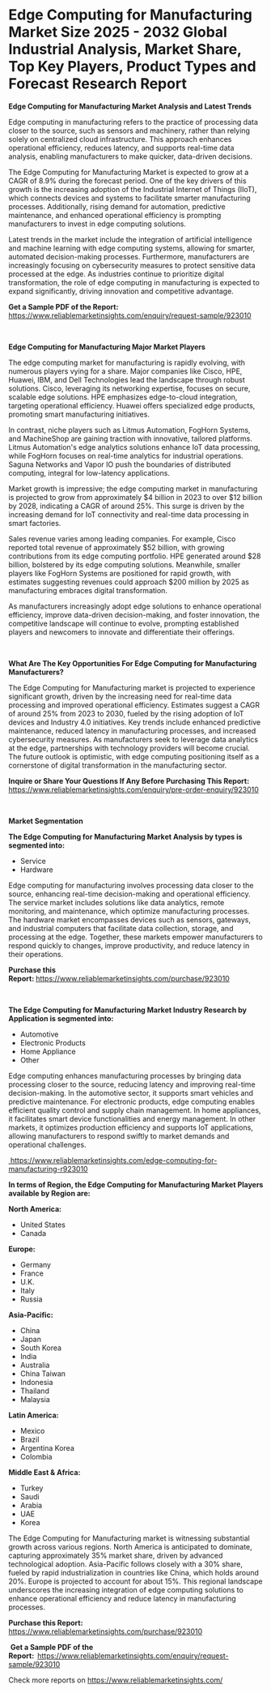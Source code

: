 <p><h1>Edge Computing for Manufacturing Market Size 2025 - 2032 Global Industrial Analysis, Market Share, Top Key Players, Product Types and Forecast Research Report</h1></p><p><strong>Edge Computing for Manufacturing Market Analysis and Latest Trends</strong></p>
<p><p>Edge computing in manufacturing refers to the practice of processing data closer to the source, such as sensors and machinery, rather than relying solely on centralized cloud infrastructure. This approach enhances operational efficiency, reduces latency, and supports real-time data analysis, enabling manufacturers to make quicker, data-driven decisions. </p><p>The Edge Computing for Manufacturing Market is expected to grow at a CAGR of 8.9% during the forecast period. One of the key drivers of this growth is the increasing adoption of the Industrial Internet of Things (IIoT), which connects devices and systems to facilitate smarter manufacturing processes. Additionally, rising demand for automation, predictive maintenance, and enhanced operational efficiency is prompting manufacturers to invest in edge computing solutions.</p><p>Latest trends in the market include the integration of artificial intelligence and machine learning with edge computing systems, allowing for smarter, automated decision-making processes. Furthermore, manufacturers are increasingly focusing on cybersecurity measures to protect sensitive data processed at the edge. As industries continue to prioritize digital transformation, the role of edge computing in manufacturing is expected to expand significantly, driving innovation and competitive advantage.</p></p>
<p><strong>Get a Sample PDF of the Report:&nbsp;</strong> <a href="https://www.reliablemarketinsights.com/enquiry/request-sample/923010?utm_campaign=2197&utm_medium=2&utm_source=Github&utm_content=ia&utm_term=07032025&utm_id=edge-computing-for-manufacturing">https://www.reliablemarketinsights.com/enquiry/request-sample/923010</a></p>
<p>&nbsp;</p>
<p><strong>Edge Computing for Manufacturing Major Market Players</strong></p>
<p><p>The edge computing market for manufacturing is rapidly evolving, with numerous players vying for a share. Major companies like Cisco, HPE, Huawei, IBM, and Dell Technologies lead the landscape through robust solutions. Cisco, leveraging its networking expertise, focuses on secure, scalable edge solutions. HPE emphasizes edge-to-cloud integration, targeting operational efficiency. Huawei offers specialized edge products, promoting smart manufacturing initiatives.</p><p>In contrast, niche players such as Litmus Automation, FogHorn Systems, and MachineShop are gaining traction with innovative, tailored platforms. Litmus Automation's edge analytics solutions enhance IoT data processing, while FogHorn focuses on real-time analytics for industrial operations. Saguna Networks and Vapor IO push the boundaries of distributed computing, integral for low-latency applications.</p><p>Market growth is impressive; the edge computing market in manufacturing is projected to grow from approximately $4 billion in 2023 to over $12 billion by 2028, indicating a CAGR of around 25%. This surge is driven by the increasing demand for IoT connectivity and real-time data processing in smart factories.</p><p>Sales revenue varies among leading companies. For example, Cisco reported total revenue of approximately $52 billion, with growing contributions from its edge computing portfolio. HPE generated around $28 billion, bolstered by its edge computing solutions. Meanwhile, smaller players like FogHorn Systems are positioned for rapid growth, with estimates suggesting revenues could approach $200 million by 2025 as manufacturing embraces digital transformation.</p><p>As manufacturers increasingly adopt edge solutions to enhance operational efficiency, improve data-driven decision-making, and foster innovation, the competitive landscape will continue to evolve, prompting established players and newcomers to innovate and differentiate their offerings.</p></p>
<p>&nbsp;</p>
<p><strong>What Are The Key Opportunities For Edge Computing for Manufacturing Manufacturers?</strong></p>
<p><p>The Edge Computing for Manufacturing market is projected to experience significant growth, driven by the increasing need for real-time data processing and improved operational efficiency. Estimates suggest a CAGR of around 25% from 2023 to 2030, fueled by the rising adoption of IoT devices and Industry 4.0 initiatives. Key trends include enhanced predictive maintenance, reduced latency in manufacturing processes, and increased cybersecurity measures. As manufacturers seek to leverage data analytics at the edge, partnerships with technology providers will become crucial. The future outlook is optimistic, with edge computing positioning itself as a cornerstone of digital transformation in the manufacturing sector.</p></p>
<p><strong>Inquire or Share Your Questions If Any Before Purchasing This Report:</strong> <a href="https://www.reliablemarketinsights.com/enquiry/pre-order-enquiry/923010?utm_campaign=2197&utm_medium=2&utm_source=Github&utm_content=ia&utm_term=07032025&utm_id=edge-computing-for-manufacturing">https://www.reliablemarketinsights.com/enquiry/pre-order-enquiry/923010</a></p>
<p>&nbsp;</p>
<p><strong>Market Segmentation</strong></p>
<p><strong>The Edge Computing for Manufacturing Market Analysis by types is segmented into:</strong></p>
<p><ul><li>Service</li><li>Hardware</li></ul></p>
<p><p>Edge computing for manufacturing involves processing data closer to the source, enhancing real-time decision-making and operational efficiency. The service market includes solutions like data analytics, remote monitoring, and maintenance, which optimize manufacturing processes. The hardware market encompasses devices such as sensors, gateways, and industrial computers that facilitate data collection, storage, and processing at the edge. Together, these markets empower manufacturers to respond quickly to changes, improve productivity, and reduce latency in their operations.</p></p>
<p><strong>Purchase this Report:&nbsp;</strong><a href="https://www.reliablemarketinsights.com/purchase/923010?utm_campaign=2197&utm_medium=2&utm_source=Github&utm_content=ia&utm_term=07032025&utm_id=edge-computing-for-manufacturing">https://www.reliablemarketinsights.com/purchase/923010</a></p>
<p>&nbsp;</p>
<p><strong>The Edge Computing for Manufacturing Market Industry Research by Application is segmented into:</strong></p>
<p><ul><li>Automotive</li><li>Electronic Products</li><li>Home Appliance</li><li>Other</li></ul></p>
<p><p>Edge computing enhances manufacturing processes by bringing data processing closer to the source, reducing latency and improving real-time decision-making. In the automotive sector, it supports smart vehicles and predictive maintenance. For electronic products, edge computing enables efficient quality control and supply chain management. In home appliances, it facilitates smart device functionalities and energy management. In other markets, it optimizes production efficiency and supports IoT applications, allowing manufacturers to respond swiftly to market demands and operational challenges.</p></p>
<p><a href="https://www.reliablemarketinsights.com/edge-computing-for-manufacturing-r923010?utm_campaign=2197&utm_medium=2&utm_source=Github&utm_content=ia&utm_term=07032025&utm_id=edge-computing-for-manufacturing">&nbsp;https://www.reliablemarketinsights.com/edge-computing-for-manufacturing-r923010</a></p>
<p><strong>In terms of Region, the Edge Computing for Manufacturing Market Players available by Region are:</strong></p>
<p>
    <p> <strong> North America: </strong>
        <ul>
            <li>United States</li>
            <li>Canada</li>
        </ul>
        </p> 
    <p> <strong> Europe: </strong>
        <ul>
            <li>Germany</li>
            <li>France</li>
            <li>U.K.</li>
            <li>Italy</li>
            <li>Russia</li>
        </ul>
        </p> 
    <p> <strong> Asia-Pacific: </strong>
        <ul>
            <li>China</li>
            <li>Japan</li>
            <li>South Korea</li>
            <li>India</li>
            <li>Australia</li>
            <li>China Taiwan</li>
            <li>Indonesia</li>
            <li>Thailand</li>
            <li>Malaysia</li>
        </ul>
        </p> 
    <p> <strong> Latin America: </strong>
        <ul>
            <li>Mexico</li>
            <li>Brazil</li>
            <li>Argentina Korea</li>
            <li>Colombia</li>
        </ul>
        </p> 
    <p> <strong> Middle East & Africa: </strong>
        <ul>
            <li>Turkey</li>
            <li>Saudi</li>
            <li>Arabia</li>
            <li>UAE</li>
            <li>Korea</li>
        </ul>
    </p>
    </p>
<p><p>The Edge Computing for Manufacturing market is witnessing substantial growth across various regions. North America is anticipated to dominate, capturing approximately 35% market share, driven by advanced technological adoption. Asia-Pacific follows closely with a 30% share, fueled by rapid industrialization in countries like China, which holds around 20%. Europe is projected to account for about 15%. This regional landscape underscores the increasing integration of edge computing solutions to enhance operational efficiency and reduce latency in manufacturing processes.</p></p>
<p><strong>Purchase this Report: </strong><a href="https://www.reliablemarketinsights.com/purchase/923010?utm_campaign=2197&utm_medium=2&utm_source=Github&utm_content=ia&utm_term=07032025&utm_id=edge-computing-for-manufacturing">https://www.reliablemarketinsights.com/purchase/923010</a></p>
<p>&nbsp;<strong>Get a Sample PDF of the Report:&nbsp;&nbsp;</strong><a href="https://www.reliablemarketinsights.com/enquiry/request-sample/923010?utm_campaign=2197&utm_medium=2&utm_source=Github&utm_content=ia&utm_term=07032025&utm_id=edge-computing-for-manufacturing">https://www.reliablemarketinsights.com/enquiry/request-sample/923010</a></p>
<p><strong></strong></p>
<p>Check more reports on <a href="https://www.reliablemarketinsights.com/?utm_campaign=2197&utm_medium=2&utm_source=Github&utm_content=ia&utm_term=07032025&utm_id=edge-computing-for-manufacturing">https://www.reliablemarketinsights.com/</a></p>